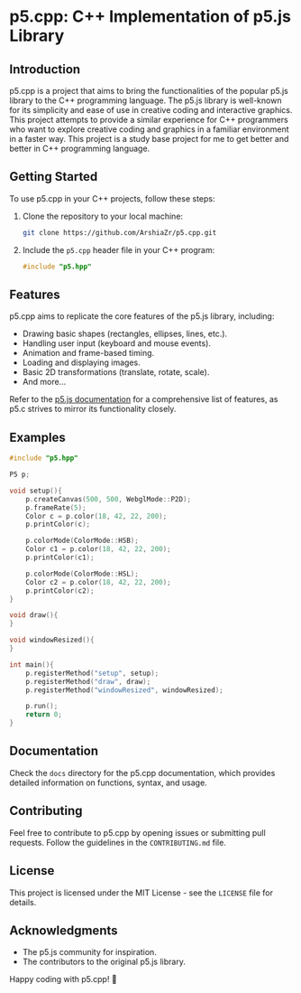 # p5.cpp: C++ Implementation of p5.js Library

## Introduction

p5.cpp is a project that aims to bring the functionalities of the popular p5.js library to the C++ programming language. The p5.js library is well-known for its simplicity and ease of use in creative coding and interactive graphics. This project attempts to provide a similar experience for C++ programmers who want to explore creative coding and graphics in a familiar environment in a faster way. This project is a study base project for me to get better and better in C++ programming language.

## Getting Started

To use p5.cpp in your C++ projects, follow these steps:

1. Clone the repository to your local machine:

   ```bash
   git clone https://github.com/ArshiaZr/p5.cpp.git
   ```

2. Include the `p5.cpp` header file in your C++ program:

   ```cpp
   #include "p5.hpp"
   ```

<!-- 3. Link your program with the `p5.c` library(or any other C compiler):

   ```bash
   gcc your_program.c -o your_program -lp5
   ``` -->

## Features

p5.cpp aims to replicate the core features of the p5.js library, including:

- Drawing basic shapes (rectangles, ellipses, lines, etc.).
- Handling user input (keyboard and mouse events).
- Animation and frame-based timing.
- Loading and displaying images.
- Basic 2D transformations (translate, rotate, scale).
- And more...

Refer to the [p5.js documentation](https://p5js.org/reference/) for a comprehensive list of features, as p5.c strives to mirror its functionality closely.

## Examples

```cpp
#include "p5.hpp"

P5 p;

void setup(){
    p.createCanvas(500, 500, WebglMode::P2D);
    p.frameRate(5);
    Color c = p.color(18, 42, 22, 200);
    p.printColor(c);

    p.colorMode(ColorMode::HSB);
    Color c1 = p.color(18, 42, 22, 200);
    p.printColor(c1);

    p.colorMode(ColorMode::HSL);
    Color c2 = p.color(18, 42, 22, 200);
    p.printColor(c2);
}

void draw(){
}

void windowResized(){
}

int main(){
    p.registerMethod("setup", setup);
    p.registerMethod("draw", draw);
    p.registerMethod("windowResized", windowResized);

    p.run();
    return 0;
}
```

## Documentation

Check the `docs` directory for the p5.cpp documentation, which provides detailed information on functions, syntax, and usage.

## Contributing

Feel free to contribute to p5.cpp by opening issues or submitting pull requests. Follow the guidelines in the `CONTRIBUTING.md` file.

## License

This project is licensed under the MIT License - see the `LICENSE` file for details.

## Acknowledgments

- The p5.js community for inspiration.
- The contributors to the original p5.js library.

Happy coding with p5.cpp! 🚀
